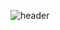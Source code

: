 ![header](https://capsule-render.vercel.app/api?type=soft&color=006242&height=300&section=header&text=kimjooyeon🤍&fontSize=90)
